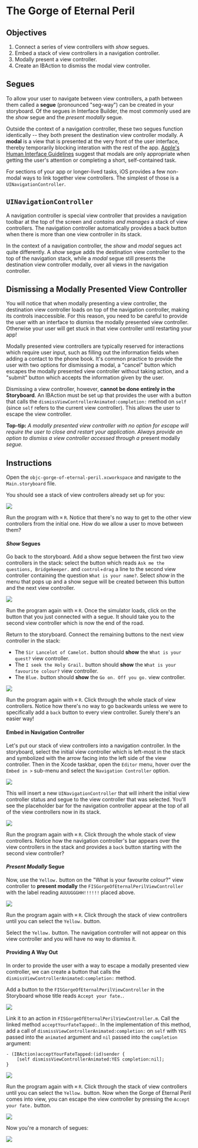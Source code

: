 # The Gorge of Eternal Peril

## Objectives

1. Connect a series of view controllers with *show* segues.
2. Embed a stack of view controllers in a navigation controller.
3. Modally present a view controller.
4. Create an IBAction to dismiss the modal view controller.

## Segues

To allow your user to navigate between view controllers, a path between them called a **segue** (pronounced "seg-way") can be created in your storyboard. Of the segues in Interface Builder, the most commonly used are the *show* segue and the *present modally* segue.

Outside the context of a navigation controller, these two segues function identically -- they both present the destination view controller modally. A **modal** is a view that is presented at the very front of the user interface, thereby temporarily blocking interation with the rest of the app. [Apple's Human Interface Guidelines](https://developer.apple.com/library/ios/documentation/UserExperience/Conceptual/MobileHIG/Modal.html#//apple_ref/doc/uid/TP40006556-CH64-SW1) suggest that modals are only appropriate when getting the user's attention or completing a short, self-contained task.

For sections of your app or longer-lived tasks, iOS provides a few non-modal ways to link together view controllers. The simplest of those is a `UINavigationController`.

## `UINavigationController`

A navigation controller is special view controller that provides a navigation toolbar at the top of the screen and *contains and manages* a stack of view controllers. The navigation controller automatically provides a back button when there is more than one view controller in its stack.

In the context of a navigation controller, the *show* and *modal* segues act quite differently. A *show* segue adds the destination view controller to the top of the navigation stack, while a *modal* segue still presents the destination view controller modally, over all views in the navigation controller.

## Dismissing a Modally Presented View Controller

You will notice that when modally presenting a view controller, the destination view controller loads on top of the navigation controller, making its controls inaccessible. For this reason, you need to be careful to provide the user with an interface to dismiss the modally presented view controller. Otherwise your user will get stuck in that view controller until restarting your app!

Modally presented view controllers are typically reserved for interactions which require user input, such as filling out the information fields when adding a contact to the phone book. It's common practice to provide the user with two options for dismissing a modal, a "cancel" button which escapes the modally presented view controller without taking action, and a "submit" button which accepts the information given by the user.

Dismissing a view controller, however, **cannot be done entirely in the Storyboard**. An IBAction must be set up that provides the user with a button that calls the `dismissViewControllerAnimated:completion:` method on `self` (since `self` refers to the current view controller). This allows the user to escape the view controller. 

**Top-tip:** *A modally presented view controller with no option for escape will require the user to close and restart your application. Always provide an option to dismiss a view controller accessed through a* present modally *segue.*

## Instructions

Open the `objc-gorge-of-eternal-peril.xcworkspace` and navigate to the `Main.storyboard` file.

You should see a stack of view controllers already set up for you:

![](https://curriculum-content.s3.amazonaws.com/ios-segues-and-nav-controllers-unit/gorge_initial.png)

Run the program with `⌘` `R`. Notice that there's no way to get to the other view controllers from the initial one. How do we allow a user to move between them?

#### *Show* Segues

Go back to the storyboard. Add a show segue between the first two view controllers in the stack: select the button which reads `Ask me the questions, Bridgekeeper.` and `control`+`drag` a line to the second view controller containing the question `What is your name?`. Select *show* in the menu that pops up and a show segue will be created between this button and the next view controller.

![](https://curriculum-content.s3.amazonaws.com/ios-segues-and-nav-controllers-unit/gorge_show_segue.png)

Run the program again with `⌘` `R`. Once the simulator loads, click on the button that you just connected with a segue. It should take you to the second view controller which is now the end of the road.

Return to the storyboard. Connect the remaining buttons to the next view controller in the stack:

  * The `Sir Lancelot of Camelot.` button should **show** the `What is your quest?` view controller.
  * The `I seek the Holy Grail.` button should **show** the `What is your favourite colour?` view controller.
  * The `Blue.` button should **show** the `Go on. Off you go.` view controller.

![](https://curriculum-content.s3.amazonaws.com/ios-segues-and-nav-controllers-unit/gorge_vc_stack.png)

Run the program again with `⌘` `R`. Click through the whole stack of view controllers. Notice how there's no way to go backwards unless we were to specifically add a `back` button to every view controller. Surely there's an easier way!

#### Embed in Navigation Controller

Let's put our stack of view controllers into a navigation controller. In the storyboard, select the initial view controller which is left-most in the stack and symbolized with the arrow facing into the left side of the view controller. Then in the Xcode taskbar, open the `Editor` menu, hover over the `Embed in >` sub-menu and select the `Navigation Controller` option. 

![](https://curriculum-content.s3.amazonaws.com/ios-segues-and-nav-controllers-unit/gorge_xcode_embed_navcon_menu.png)

This will insert a new `UINavigationController` that will inherit the initial view controller status and segue to the view controller that was selected. You'll see the placeholder bar for the navigation controller appear at the top of all of the view controllers now in its stack.

![](https://curriculum-content.s3.amazonaws.com/ios-segues-and-nav-controllers-unit/gorge_embedded_navcon.png)

Run the program again with `⌘` `R`. Click through the whole stack of view controllers. Notice how the navigation controller's bar appears over the view controllers in the stack and provides a `back` button starting with the second view controller?

#### *Present Modally* Segue

Now, use the `Yellow.` button on the "What is your favourite colour?" view controller to **present modally** the `FISGorgeOfEternalPerilViewController` with the label reading `AUUUGGGHH!!!!!!` placed above.

![](https://curriculum-content.s3.amazonaws.com/ios-segues-and-nav-controllers-unit/gorge_present_modally_segue.png)

Run the program again with `⌘` `R`. Click through the stack of view controllers until you can select the `Yellow.` button.

Select the `Yellow.` button. The navigation controller will not appear on this view controller and you will have no way to dismiss it.

#### Providing A Way Out

In order to provide the user with a way to escape a modally presented view controller, we can create a button that calls the `dismissViewControllerAnimated:completion:` method.

Add a button to the `FISGorgeOfEternalPerilViewController` in the Storyboard whose title reads `Accept your fate.`. 

![](https://curriculum-content.s3.amazonaws.com/ios-segues-and-nav-controllers-unit/gorge_accept_your_fate.png)

Link it to an action in `FISGorgeOfEternalPerilViewController.m`. Call the linked method `acceptYourFateTapped:`. In the implementation of this method, add a call of `dismissViewControllerAnimated:completion:` on `self` with `YES` passed into the `animated` argument and `nil` passed into the `completion` argument:

```objc
- (IBAction)acceptYourFateTapped:(id)sender {
    [self dismissViewControllerAnimated:YES completion:nil];
}
```

![](https://curriculum-content.s3.amazonaws.com/ios-segues-and-nav-controllers-unit/gorge_connect_IBAction.png)

Run the program again with `⌘` `R`. Click through the stack of view controllers until you can select the `Yellow.` button. Now when the Gorge of Eternal Peril comes into view, you can escape the view controller by pressing the `Accept your fate.` button.

![](https://curriculum-content.s3.amazonaws.com/ios-segues-and-nav-controllers-unit/gorge_final.png)

Now you're a monarch of segues:

![](https://curriculum-content.s3.amazonaws.com/ios-segues-and-nav-controllers-unit/how_do_you_know_segues_meme.jpeg)



